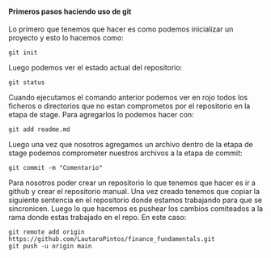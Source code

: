 #### Primeros pasos haciendo uso de git

Lo primero que tenemos que hacer es como podemos inicializar un proyecto y esto lo hacemos como:
```git
git init
```

Luego podemos ver el estado actual del repositorio:
```git
git status
```

Cuando ejecutamos el comando anterior podemos ver en rojo todos los ficheros o directorios que no estan comprometos por el repositorio en la etapa de stage. Para agregarlos lo podemos hacer con:
```git
git add readme.md
```

Luego una vez que nosotros agregamos un archivo dentro de la etapa de stage podemos comprometer nuestros archivos a la etapa de commit:
```git
git commit -m "Comentario"
```

Para nosotros poder crear un repositorio lo que tenemos que hacer es ir a github y crear el repositorio manual. Una vez creado tenemos que copiar la siguiente sentencia en el repositorio donde estamos trabajando para que se sincronicen. Luego lo que hacemos es pushear los cambios comiteados a la rama donde estas trabajado en el repo. En este caso:
```git
git remote add origin https://github.com/LautaroPintos/finance_fundamentals.git
git push -u origin main
```


